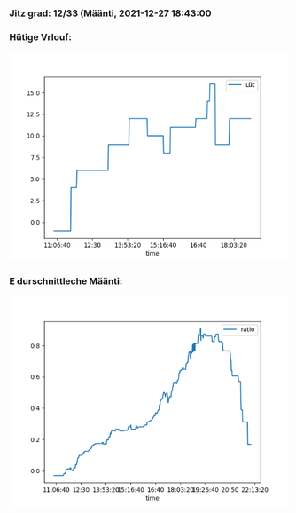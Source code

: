 ### Jitz grad: 12/33 (Määnti, 2021-12-27 18:43:00

### Hütige Vrlouf:
![Graph](Today.png)

### E durschnittleche Määnti:
![Graph](Määnti.png)